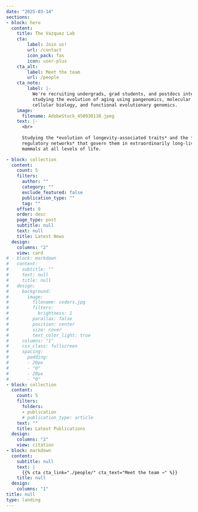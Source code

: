 ```yaml
---
date: "2025-03-14"
sections:
- block: hero
  content:
    title: The Vazquez Lab
    cta:
        label: Join us!
        url: /contact
        icon_pack: fas
        icon: user-plus
    cta_alt:
        label: Meet the team
        url: /people
    cta_note:
        label: |-
          We're recruiting undergrads, grad students, and postdocs interested in
          studying the evolution of aging using pangenomics, molecular and 
          cellular biology, and functional evolutionary genomics.
    image:
      filename: AdobeStock_450930138.jpeg
    text: |-
      <br>
      
      Studying the *evolution of longevity-associated traits* and the *gene 
      regulatory networks* that govern them in extraordinarily long-lived 
      mammals at all levels of life.

- block: collection
  content:
    count: 5
    filters:
      author: ""
      category: ""
      exclude_featured: false
      publication_type: ""
      tag: ""
    offset: 0
    order: desc
    page_type: post
    subtitle: null
    text: null
    title: Latest News
  design:
    columns: "2"
    view: card
# - block: markdown
#   content:
#     subtitle: ""
#     text: null
#     title: null
#   design:
#     background:
#       image:
#         filename: coders.jpg
#         filters:
#           brightness: 1
#         parallax: false
#         position: center
#         size: cover
#         text_color_light: true
#     columns: "1"
#     css_class: fullscreen
#     spacing:
#       padding:
#       - 20px
#       - "0"
#       - 20px
#       - "0"
- block: collection
  content:
    count: 5
    filters:
      folders:
      - publication
      # publication_type: article
    text: ""
    title: Latest Publications
  design:
    columns: "2"
    view: citation
- block: markdown
  content:
    subtitle: null
    text: |
      {{% cta cta_link="./people/" cta_text="Meet the team →" %}}
    title: null
  design:
    columns: "1"
title: null
type: landing
---
```

